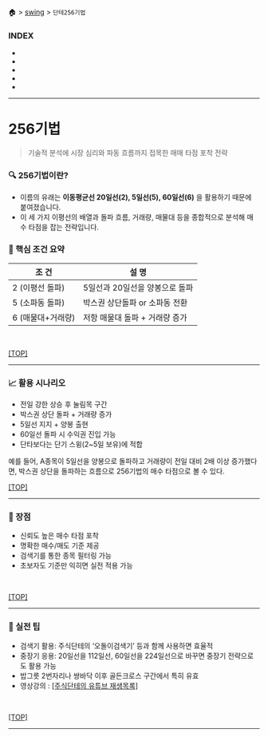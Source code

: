 🏠 > [swing](./) > `단테256기법`
<!-- https://www.youtube.com/playlist?list=PLYoNND5p81l2cEc_jRMDobRkFGiqPoF2a -->

### INDEX
- []()
- []()
- []()
- []()
- []()

---
# 256기법
> 기술적 분석에 시장 심리와 파동 흐름까지 접목한 매매 타점 포착 전략

### 🔍 256기법이란?
- 이름의 유래는 **이동평균선 20일선(2), 5일선(5), 60일선(6)** 을 활용하기 때문에 붙여졌습니다.
- 이 세 가지 이평선의 배열과 돌파 흐름, 거래량, 매물대 등을 종합적으로 분석해 매수 타점을 잡는 전략입니다.

### 📌 핵심 조건 요약

| 조 건 | 설 명 |
|-------|------|
| 2 (이평선 돌파)  | 5일선과 20일선을 양봉으로 돌파 |
| 5 (소파동 돌파)  | 박스권 상단돌파 or 소파동 전환 |
| 6 (매물대+거래량) | 저항 매물대 돌파 + 거래량 증가 |
<br/>

[[TOP]](#index)

---
### 📈 활용 시나리오
- 전일 강한 상승 후 눌림목 구간
- 박스권 상단 돌파 + 거래량 증가
- 5일선 지지 + 양봉 출현
- 60일선 돌파 시 수익권 진입 가능
- 단타보다는 단기 스윙(2~5일 보유)에 적합

예를 들어, A종목이 5일선을 양봉으로 돌파하고 거래량이 전일 대비 2배 이상 증가했다면, 박스권 상단을 돌파하는 흐름으로 256기법의 매수 타점으로 볼 수 있다.
<br/>

[[TOP]](#index)

---
### 🧠 장점
- 신뢰도 높은 매수 타점 포착
- 명확한 매수/매도 기준 제공
- 검색기를 통한 종목 필터링 가능
- 초보자도 기준만 익히면 실전 적용 가능
<br/>

[[TOP]](#index)

---
### 🎯 실전 팁
- 검색기 활용: 주식단테의 ‘오돌이검색기’ 등과 함께 사용하면 효율적
- 중장기 응용: 20일선을 112일선, 60일선을 224일선으로 바꾸면 중장기 전략으로도 활용 가능
- 밥그릇 2번자리나 쌍바닥 이후 골든크로스 구간에서 특히 유효
- 영상강의 : [[주식단테의 유튜브 재생목록]](https://www.youtube.com/playlist?list=PLYoNND5p81l2cEc_jRMDobRkFGiqPoF2a)

<br/>

[[TOP]](#index)

---